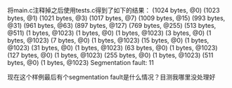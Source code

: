 将main.c注释掉之后使用tests.c得到了如下的结果：
(1024 bytes, @0)
(1023 bytes, @1)
(1021 bytes, @3)
(1017 bytes, @7)
(1009 bytes, @15)
(993 bytes, @31)
(961 bytes, @63)
(897 bytes, @127)
(769 bytes, @255)
(513 bytes, @511)
(1 bytes, @1023)
(1 bytes, @0) (1 bytes, @1023)
(3 bytes, @0) (1 bytes, @1023)
(7 bytes, @0) (1 bytes, @1023)
(15 bytes, @0) (1 bytes, @1023)
(31 bytes, @0) (1 bytes, @1023)
(63 bytes, @0) (1 bytes, @1023)
(127 bytes, @0) (1 bytes, @1023)
(255 bytes, @0) (1 bytes, @1023)
(511 bytes, @0) (1 bytes, @1023)
Segmentation fault: 11

现在这个样例最后有个segmentation fault是什么情况？目测我哪里没处理好

